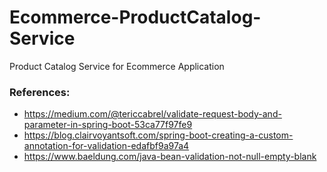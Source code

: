 # Ecommerce-ProductCatalog-Service
Product Catalog Service for Ecommerce Application

### References: 
- https://medium.com/@tericcabrel/validate-request-body-and-parameter-in-spring-boot-53ca77f97fe9
- https://blog.clairvoyantsoft.com/spring-boot-creating-a-custom-annotation-for-validation-edafbf9a97a4
- https://www.baeldung.com/java-bean-validation-not-null-empty-blank